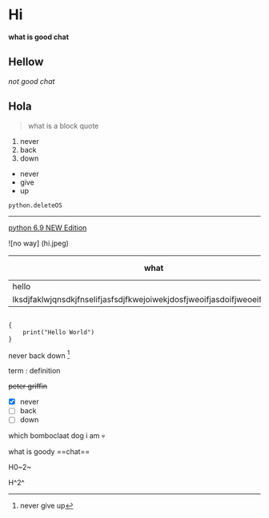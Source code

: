 # Hi
**what is good chat**
## Hellow
*not good chat*
## Hola
> what is a block quote

1. never
2. back
3. down

- never
- give 
- up

`python.deleteOS`

---

[python 6.9 NEW Edition](https://www.youtube.com/watch?v=dQw4w9WgXcQ)

![no way] (hi.jpeg)

| what | insane description |
| ---------- | -----------|
|hello | chat |
|lksdjfaklwjqnsdkjfnselifjasfsdjfkwejoiwekjdosfjweoifjasdoifjweoeifjasoifjwe | text |

```

{
    print("Hello World")
}

```
never back down [^1]

[^1]: never give up

term
: definition

~~peter griffin~~

- [x] never
- [ ] back
- [ ] down

which bomboclaat dog i am :skull:


what is goody ==chat== 

H0~2~

H^2^
